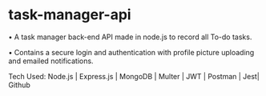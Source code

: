 # task-manager-api


• A task manager back-end API made in node.js to record all To-do tasks.


• Contains a secure login and authentication with profile picture uploading and emailed notifications.


Tech Used: Node.js | Express.js | MongoDB | Multer | JWT | Postman | Jest| Github
